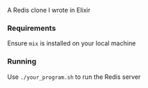 A Redis clone I wrote in Elixir

### Requirements
Ensure `mix` is installed on your local machine

### Running
Use `./your_program.sh` to run the Redis server
